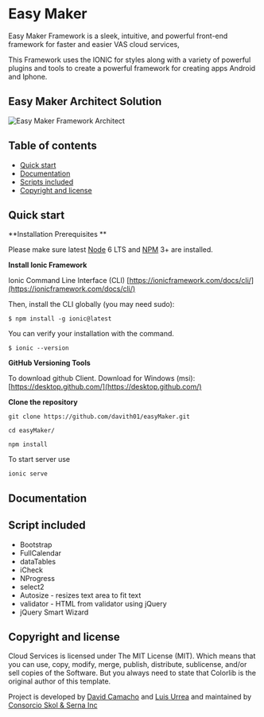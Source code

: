 # Easy Maker

Easy Maker Framework is a sleek, intuitive, and powerful front-end framework for faster and easier VAS cloud services, 

This Framework uses the IONIC for styles along with a variety of powerful plugins and tools to create a powerful framework for creating apps Android and Iphone.

## Easy Maker Architect Solution

![Easy Maker Framework Architect](http://fundacionjesusdenazareth.org/css/banner/ServicesCloud-SolutionArquitect.jpeg "Cloud Services Framework Architect Preview")

## Table of contents

* [Quick start](#quick-start)
* [Documentation](#documentation)
* [Scripts included](#script-included) 
* [Copyright and license](#copyright-and-license)


## Quick start

**Installation Prerequisites **

Please make sure latest [Node](https://ionicframework.com/docs/resources/what-is/#node) 6 LTS and [NPM](https://ionicframework.com/docs/resources/what-is/#npm) 3+ are installed.



**Install Ionic Framework**

Ionic Command Line Interface (CLI) [https://ionicframework.com/docs/cli/](https://ionicframework.com/docs/cli/)

Then, install the CLI globally (you may need sudo):
```
$ npm install -g ionic@latest
```

You can verify your installation with the command.
```
$ ionic --version 
```

**GitHub Versioning Tools**

To download github Client.
Download for Windows (msi): [https://desktop.github.com/](https://desktop.github.com/)

**Clone the repository**
```
git clone https://github.com/davith01/easyMaker.git
```
```
cd easyMaker/
```
```
npm install
```

To start server use

```
ionic serve
```


## Documentation

## Script included

* Bootstrap
* FullCalendar
* dataTables
* iCheck
* NProgress
* select2
* Autosize - resizes text area to fit text
* validator - HTML from validator using jQuery
* jQuery Smart Wizard
 

## Copyright and license

Cloud Services is licensed under The MIT License (MIT). Which means that you can use, copy, modify, merge, publish, distribute, sublicense, and/or sell copies of the Software. But you always need to state that Colorlib is the original author of this template.

Project is developed by [David Camacho](https://davithc01@gmail.com) and [Luis Urrea](https://co.linkedin.com/in/luis-urrea-95b2223) and maintained by [Consorcio Skol & Serna Inc](http://ssadvisors.net/) 
